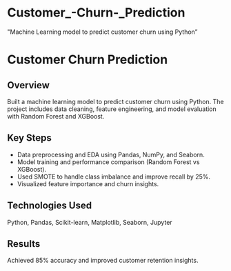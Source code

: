 # Customer_-Churn-_Prediction
"Machine Learning model to predict customer churn using Python”
# Customer Churn Prediction

## Overview
Built a machine learning model to predict customer churn using Python. 
The project includes data cleaning, feature engineering, and model evaluation with Random Forest and XGBoost.

## Key Steps
- Data preprocessing and EDA using Pandas, NumPy, and Seaborn.
- Model training and performance comparison (Random Forest vs XGBoost).
- Used SMOTE to handle class imbalance and improve recall by 25%.
- Visualized feature importance and churn insights.

## Technologies Used
Python, Pandas, Scikit-learn, Matplotlib, Seaborn, Jupyter

## Results
Achieved 85% accuracy and improved customer retention insights.

